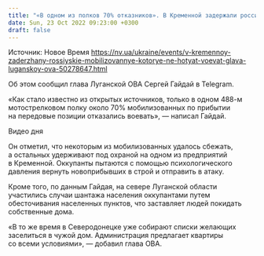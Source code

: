 ```yaml
---
title: "«В одном из полков 70% отказников». В Кременной задержали российских мобилизованных, которые не хотят воевать — глава Луганской ОВА"
date: Sun, 23 Oct 2022 09:23:00 +0300
draft: false
---
```

Источник: Новое Время https://nv.ua/ukraine/events/v-kremennoy-zaderzhany-rossiyskie-mobilizovannye-kotorye-ne-hotyat-voevat-glava-luganskoy-ova-50278647.html


Об этом сообщил глава Луганской ОВА Сергей Гайдай в Telegram.

«Как стало известно из открытых источников, только в одном 488-м мотострелковом полку около 70% мобилизованных по прибытии на передовые позиции отказались воевать», — написал Гайдай.

 Видео дня   

Он отметил, что некоторым из мобилизованных удалось сбежать, а остальных удерживают под охраной на одном из предприятий в Кременной. Оккупанты пытаются с помощью психологического давления вернуть новоприбывших в строй и отправить в атаку.

Кроме того, по данным Гайдая, на севере Луганской области участились случаи шантажа населения оккупантами путем обесточивания населенных пунктов, что заставляет людей покидать собственные дома.

«В то же время в Северодонецке уже собирают списки желающих заселиться в чужой дом. Администрация предлагает квартиры со всеми условиями», — добавил глава ОВА.
